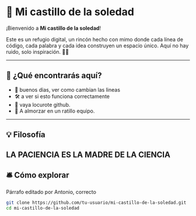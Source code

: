 # 🏰 Mi castillo de la soledad

¡Bienvenido a **Mi castillo de la soledad**!

Este es un refugio digital, un rincón hecho con mimo donde cada línea de código, cada palabra y cada idea construyen un espacio único. Aquí no hay ruido, solo inspiración. 🌙✨

---

## 🌟 ¿Qué encontrarás aquí?

- 📝 buenos dias, ver como cambian las lineas
- 🛠️ a ver si esto funciona correctamente
- 🎨 vaya locurote github.
- 🌱 A almorzar en un ratillo equipo.

---

## 💡 Filosofía

LA PACIENCIA ES LA MADRE DE LA CIENCIA
---

## 🛎 Cómo explorar

Párrafo editado por Antonio, correcto

```bash
git clone https://github.com/tu-usuario/mi-castillo-de-la-soledad.git
cd mi-castillo-de-la-soledad

